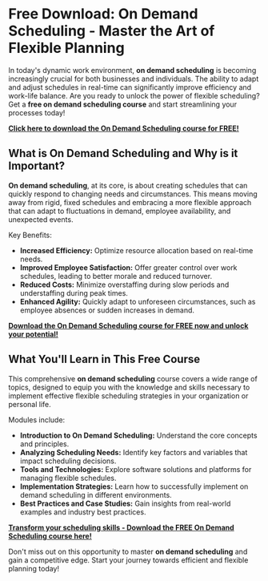 # Free Download: On Demand Scheduling - Master the Art of Flexible Planning

In today's dynamic work environment, **on demand scheduling** is becoming increasingly crucial for both businesses and individuals. The ability to adapt and adjust schedules in real-time can significantly improve efficiency and work-life balance. Are you ready to unlock the power of flexible scheduling? Get a **free on demand scheduling course** and start streamlining your processes today!

[**Click here to download the On Demand Scheduling course for FREE!**](https://udemywork.com/on-demand-scheduling)

## What is On Demand Scheduling and Why is it Important?

**On demand scheduling**, at its core, is about creating schedules that can quickly respond to changing needs and circumstances. This means moving away from rigid, fixed schedules and embracing a more flexible approach that can adapt to fluctuations in demand, employee availability, and unexpected events.

Key Benefits:

*   **Increased Efficiency:** Optimize resource allocation based on real-time needs.
*   **Improved Employee Satisfaction:** Offer greater control over work schedules, leading to better morale and reduced turnover.
*   **Reduced Costs:** Minimize overstaffing during slow periods and understaffing during peak times.
*   **Enhanced Agility:** Quickly adapt to unforeseen circumstances, such as employee absences or sudden increases in demand.

[**Download the On Demand Scheduling course for FREE now and unlock your potential!**](https://udemywork.com/on-demand-scheduling)

## What You'll Learn in This Free Course

This comprehensive **on demand scheduling** course covers a wide range of topics, designed to equip you with the knowledge and skills necessary to implement effective flexible scheduling strategies in your organization or personal life.

Modules include:

*   **Introduction to On Demand Scheduling:** Understand the core concepts and principles.
*   **Analyzing Scheduling Needs:** Identify key factors and variables that impact scheduling decisions.
*   **Tools and Technologies:** Explore software solutions and platforms for managing flexible schedules.
*   **Implementation Strategies:** Learn how to successfully implement on demand scheduling in different environments.
*   **Best Practices and Case Studies:** Gain insights from real-world examples and industry best practices.

**[Transform your scheduling skills - Download the FREE On Demand Scheduling course here!](https://udemywork.com/on-demand-scheduling)**

Don't miss out on this opportunity to master **on demand scheduling** and gain a competitive edge. Start your journey towards efficient and flexible planning today!
